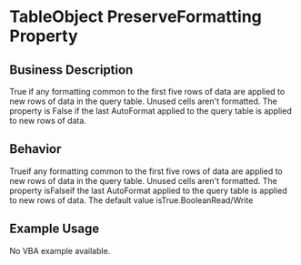 # TableObject PreserveFormatting Property

## Business Description
True if any formatting common to the first five rows of data are applied to new rows of data in the query table. Unused cells aren't formatted. The property is False if the last AutoFormat applied to the query table is applied to new rows of data.

## Behavior
Trueif any formatting common to the first five rows of data are applied to new rows of data in the query table. Unused cells aren't formatted. The property isFalseif the last AutoFormat applied to the query table is applied to new rows of data. The default value isTrue.BooleanRead/Write

## Example Usage
No VBA example available.